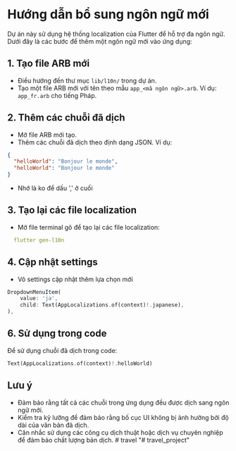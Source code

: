 # Hướng dẫn bổ sung ngôn ngữ mới

Dự án này sử dụng hệ thống localization của Flutter để hỗ trợ đa ngôn ngữ. Dưới đây là các bước để thêm một ngôn ngữ mới vào ứng dụng:

## 1. Tạo file ARB mới

- Điều hướng đến thư mục `lib/l10n/` trong dự án.
- Tạo một file ARB mới với tên theo mẫu `app_<mã ngôn ngữ>.arb`.
  Ví dụ: `app_fr.arb` cho tiếng Pháp.

## 2. Thêm các chuỗi đã dịch

- Mở file ARB mới tạo.
- Thêm các chuỗi đã dịch theo định dạng JSON. Ví dụ:

```json
{
  "helloWorld": "Bonjour le monde",
  "helloWorld": "Bonjour le monde"
}
```
- Nhớ là ko để dấu ',' ở cuối

## 3. Tạo lại các file localization

- Mở file terminal gõ để tạo lại các file localization:

```yaml
  flutter gen-l10n
```

## 4. Cập nhật settings
- Vô settings cập nhật thêm lựa chọn mới
```dart
DropdownMenuItem(
    value: 'ja',
    child: Text(AppLocalizations.of(context)!.japanese),
),
```

## 6. Sử dụng trong code

Để sử dụng chuỗi đã dịch trong code:

```dart
Text(AppLocalizations.of(context)!.helloWorld)
```


## Lưu ý

- Đảm bảo rằng tất cả các chuỗi trong ứng dụng đều được dịch sang ngôn ngữ mới.
- Kiểm tra kỹ lưỡng để đảm bảo rằng bố cục UI không bị ảnh hưởng bởi độ dài của văn bản đã dịch.
- Cân nhắc sử dụng các công cụ dịch thuật hoặc dịch vụ chuyên nghiệp để đảm bảo chất lượng bản dịch.
#   t r a v e l  
 "# travel_project" 
